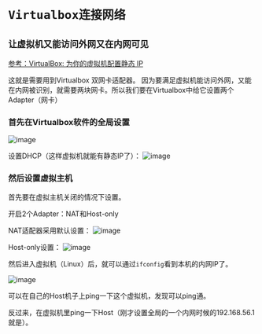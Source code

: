 
# `Virtualbox连接网络`


## `让虚拟机又能访问外网又在内网可见`
[参考：VirtualBox: 为你的虚拟机配置静态 IP](https://huangruichang.github.io/?techniques/virtualbox-static-ip/index)

这就是需要用到Virtualbox 双网卡适配器。
因为要满足虚拟机能访问外网，又能在内网被识别，就需要两块网卡。所以我们要在Virtualbox中给它设置两个Adapter（网卡）


### 首先在Virtualbox软件的全局设置

![image](https://user-images.githubusercontent.com/14041622/45485618-e333e900-b78a-11e8-8296-41f44e7cf280.png)

设置DHCP（这样虚拟机就能有静态IP了）：
![image](https://user-images.githubusercontent.com/14041622/45485651-fa72d680-b78a-11e8-8295-bb710cfd334e.png)

### 然后设置虚拟主机
首先要在虚拟主机关闭的情况下设置。

开启2个Adapter：NAT和Host-only

NAT适配器采用默认设置：
![image](https://user-images.githubusercontent.com/14041622/45485730-33ab4680-b78b-11e8-8300-8a59cf52ca5f.png)

Host-only设置：
![image](https://user-images.githubusercontent.com/14041622/45485762-4faee800-b78b-11e8-9863-f275fa1e85f6.png)


然后进入虚拟机（Linux）后，就可以通过`ifconfig`看到本机的内网IP了。

![image](https://user-images.githubusercontent.com/14041622/45485880-b502d900-b78b-11e8-8e05-8b4dedc54c74.png)

可以在自己的Host机子上ping一下这个虚拟机，发现可以ping通。

反过来，在虚拟机里ping一下Host（刚才设置全局的一个内网时候的192.168.56.1就是）。